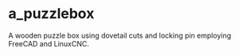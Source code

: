 # a_puzzlebox
A wooden puzzle box using dovetail cuts and locking pin employing FreeCAD and LinuxCNC.

